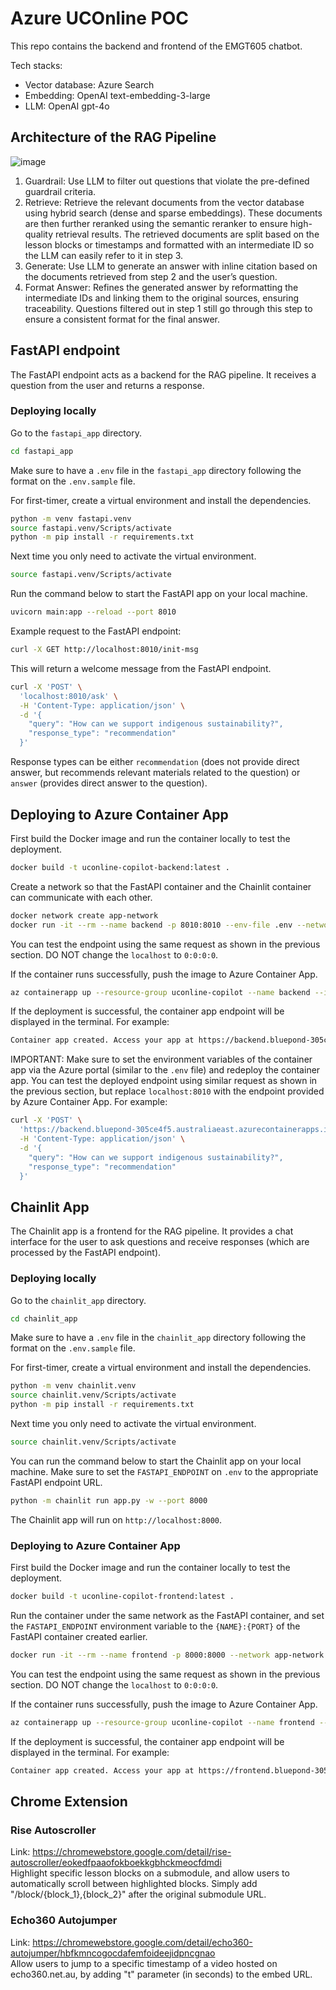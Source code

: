 # Azure UCOnline POC
This repo contains the backend and frontend of the EMGT605 chatbot. 

Tech stacks:
- Vector database: Azure Search
- Embedding: OpenAI text-embedding-3-large
- LLM: OpenAI gpt-4o

## Architecture of the RAG Pipeline

![image](https://github.com/user-attachments/assets/b8d5e64e-f4e2-497e-9640-29f8b2584375)

1. Guardrail: Use LLM to filter out questions that violate the pre-defined guardrail criteria.
2. Retrieve: Retrieve the relevant documents from the vector database using hybrid search (dense and sparse embeddings). These documents are then further reranked using the semantic reranker to ensure high-quality retrieval results. The retrieved documents are split based on the lesson blocks or timestamps and formatted with an intermediate ID so the LLM can easily refer to it in step 3.
3. Generate: Use LLM to generate an answer with inline citation based on the documents retrieved from step 2 and the user’s question.
4. Format Answer: Refines the generated answer by reformatting the intermediate IDs and linking them to the original sources, ensuring traceability. Questions filtered out in step 1 still go through this step to ensure a consistent format for the final answer.

## FastAPI endpoint 
The FastAPI endpoint acts as a backend for the RAG pipeline. It receives a question from the user and returns a response. 

### Deploying locally
Go to the `fastapi_app` directory.
```bash
cd fastapi_app
```
Make sure to have a `.env` file in the `fastapi_app` directory following the format on the `.env.sample` file.

For first-timer, create a virtual environment and install the dependencies.
```bash
python -m venv fastapi.venv
source fastapi.venv/Scripts/activate 
python -m pip install -r requirements.txt
```

Next time you only need to activate the virtual environment.
```bash
source fastapi.venv/Scripts/activate 
```

Run the command below to start the FastAPI app on your local machine.
```bash
uvicorn main:app --reload --port 8010
```

Example request to the FastAPI endpoint:
```bash
curl -X GET http://localhost:8010/init-msg
```
This will return a welcome message from the FastAPI endpoint.

```bash
curl -X 'POST' \
  'localhost:8010/ask' \
  -H 'Content-Type: application/json' \
  -d '{
    "query": "How can we support indigenous sustainability?",
    "response_type": "recommendation"
  }'
```
Response types can be either `recommendation` (does not provide direct answer, but recommends relevant materials related to the question) or `answer` (provides direct answer to the question).

## Deploying to Azure Container App
First build the Docker image and run the container locally to test the deployment. 
```bash
docker build -t uconline-copilot-backend:latest .
```

Create a network so that the FastAPI container and the Chainlit container can communicate with each other.
```bash
docker network create app-network
docker run -it --rm --name backend -p 8010:8010 --env-file .env --network app-network uconline-copilot-backend:latest  
```
You can test the endpoint using the same request as shown in the previous section. DO NOT change the `localhost` to `0:0:0:0`.

If the container runs successfully, push the image to Azure Container App.
```bash
az containerapp up --resource-group uconline-copilot --name backend --ingress external --target-port 8010 --source . --location australiaeast
``` 

If the deployment is successful, the container app endpoint will be displayed in the terminal. For example:
```bash
Container app created. Access your app at https://backend.bluepond-305ce4f5.australiaeast.azurecontainerapps.io/ 
```

IMPORTANT: Make sure to set the environment variables of the container app via the Azure portal (similar to the `.env` file) and redeploy the container app.
You can test the deployed endpoint using similar request as shown in the previous section, but replace `localhost:8010` with the endpoint provided by Azure Container App. For example:
```bash
curl -X 'POST' \
  'https://backend.bluepond-305ce4f5.australiaeast.azurecontainerapps.io/' \
  -H 'Content-Type: application/json' \
  -d '{
    "query": "How can we support indigenous sustainability?",
    "response_type": "recommendation"
  }'
```

## Chainlit App
The Chainlit app is a frontend for the RAG pipeline. It provides a chat interface for the user to ask questions and receive responses (which are processed by the FastAPI endpoint).


### Deploying locally
Go to the `chainlit_app` directory.
```bash
cd chainlit_app
```
Make sure to have a `.env` file in the `chainlit_app` directory following the format on the `.env.sample` file.

For first-timer, create a virtual environment and install the dependencies.
```bash
python -m venv chainlit.venv
source chainlit.venv/Scripts/activate
python -m pip install -r requirements.txt
```

Next time you only need to activate the virtual environment.
```bash
source chainlit.venv/Scripts/activate
```

You can run the command below to start the Chainlit app on your local machine. Make sure to set the `FASTAPI_ENDPOINT` on `.env` to the appropriate FastAPI endpoint URL.
```bash
python -m chainlit run app.py -w --port 8000
```
The Chainlit app will run on `http://localhost:8000`. 

### Deploying to Azure Container App
First build the Docker image and run the container locally to test the deployment. 
```bash
docker build -t uconline-copilot-frontend:latest .
```

Run the container under the same network as the FastAPI container, and set the `FASTAPI_ENDPOINT` environment variable to the `{NAME}:{PORT}` of the FastAPI container created earlier.
```bash
docker run -it --rm --name frontend -p 8000:8000 --network app-network -e FASTAPI_ENDPOINT=http://backend:8010 uconline-copilot-frontend:latest
```
You can test the endpoint using the same request as shown in the previous section. DO NOT change the `localhost` to `0:0:0:0`.

If the container runs successfully, push the image to Azure Container App.
```bash
az containerapp up --resource-group uconline-copilot --name frontend --ingress external --target-port 8000 --source . --location australiaeast --env-vars FASTAPI_ENDPOINT=https://backend.bluepond-305ce4f5.australiaeast.azurecontainerapps.io/
``` 

If the deployment is successful, the container app endpoint will be displayed in the terminal. For example:
```bash
Container app created. Access your app at https://frontend.bluepond-305ce4f5.australiaeast.azurecontainerapps.io/
```

## Chrome Extension
### Rise Autoscroller
Link: https://chromewebstore.google.com/detail/rise-autoscroller/eokedfpaaofokboekkgbhckmeocfdmdi  
Highlight specific lesson blocks on a submodule, and allow users to automatically scroll between highlighted blocks. Simply add "/block/{block_1},{block_2}" after the original submodule URL.

### Echo360 Autojumper
Link: https://chromewebstore.google.com/detail/echo360-autojumper/hbfkmncogocdafemfoideejidpncgnao  
Allow users to jump to a specific timestamp of a video hosted on echo360.net.au, by adding "t" parameter (in seconds) to the embed URL.

